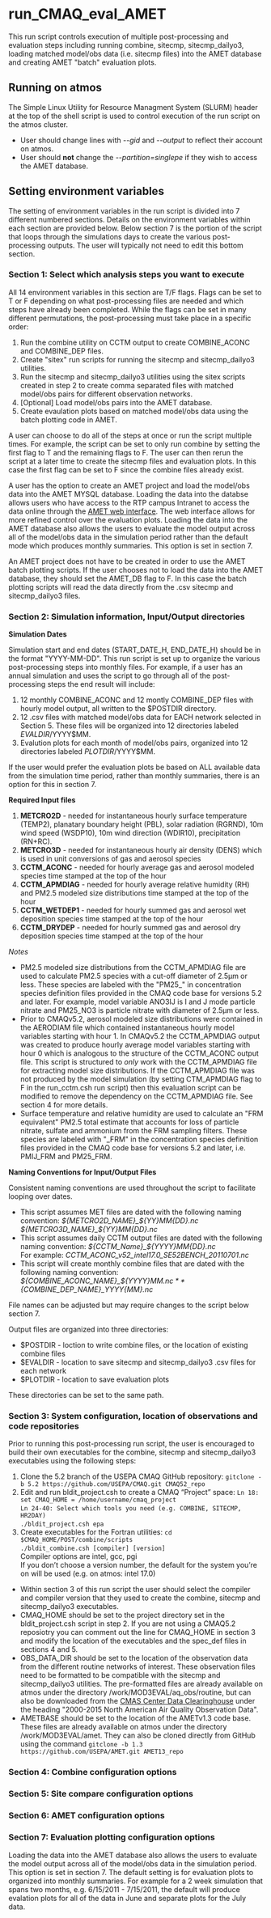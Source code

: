 run_CMAQ_eval_AMET
========

This run script controls execution of multiple post-processing and evaluation steps including running combine, sitecmp, sitecmp_dailyo3, loading matched model/obs data (i.e. sitecmp files) into the AMET database and creating AMET "batch" evaluation plots.

## Running on atmos
The Simple Linux Utility for Resource Managment System (SLURM) header at the top of the shell script is used to control execution of the run script on the atmos cluster.
* User should change lines with *--gid* and *--output* to reflect their account on atmos.
* User should **not** change the *--partition=singlepe* if they wish to access the AMET database.  

## Setting environment variables
The setting of environment variables in the run script is divided into 7 different numbered sections.  Details on the environment variables within each section are provided below.  Below section 7 is the portion of the script that loops through the simulations days to create the various post-processing outputs.  The user will typically not need to edit this bottom section.  

### Section 1: Select which analysis steps you want to execute
All 14 environment variables in this section are T/F flags.  Flags can be set to T or F depending on what post-processing files are needed and which steps have already been completed. While the flags can be set in many different permutations, the post-processing must take place in a specific order:
1. Run the combine utility on CCTM output to create COMBINE_ACONC and COMBINE_DEP files. 
2. Create "sitex" run scripts for running the sitecmp and sitecmp_dailyo3 utilities.
3. Run the sitecmp and sitecmp_dailyo3 utilities using the sitex scripts created in step 2 to create comma separated files with matched model/obs pairs for different observation networks. 
4. [Optional] Load model/obs pairs into the AMET database.
5. Create evaulation plots based on matched model/obs data using the batch plotting code in AMET.

A user can choose to do all of the steps at once or run the script multiple times.  For example, the script can be set to only run combine by setting the first flag to T and the remaining flags to F.  The user can then rerun the script at a later time to create the sitecmp files and evaluation plots.  In this case the first flag can be set to F since the combine files already exist.

A user has the option to create an AMET project and load the model/obs data into the AMET MYSQL database. Loading the data into the databse allows users who have access to the RTP campus Intranet to access the data online through the [AMET web interface](http://newton.rtpnc.epa.gov/wyat/AMET_AMAD/querygen_aq.php).  The web interface allows for more refined control over the evaluation plots.  Loading the data into the AMET database also allows the users to evaluate the model output across all of the model/obs data in the simulation period rather than the default mode which produces monthly summaries.  This option is set in section 7. 

An AMET project does not have to be created in order to use the AMET batch plotting scripts.  If the user chooses not to load the data into the AMET database, they should set the AMET_DB flag to F.  In this case the batch plotting scripts will read the data directly from the .csv sitecmp and sitecmp_dailyo3 files. 

### Section 2: Simulation information, Input/Output directories
__Simulation Dates__

Simulation start and end dates (START_DATE_H, END_DATE_H) should be in the format "YYYY-MM-DD".  This run script is set up to organize the various post-processing steps into monthly files.  For example, if a user has an annual simulation and uses the script to go through all of the post-processing steps the end result will include:
1.  12 monthly COMBINE_ACONC and 12 montly COMBINE_DEP files with hourly model output, all written to the $POSTDIR directory. 
2.  12 .csv files with matched model/obs data for EACH network selected in Section 5.  These files will be organized into 12 directories labeled $EVALDIR/$YYYY$MM.
3.  Evalution plots for each month of model/obs pairs, organized into 12 directories labeled $PLOTDIR/$YYYY$MM.

If the user would prefer the evaluation plots be based on ALL available data from the simulation time period, rather than monthly summaries, there is an option for this in section 7.  

__Required Input files__
1. **METCRO2D** - needed for instantaneous hourly surface temperature (TEMP2), planatary boundary height (PBL), solar radiation (RGRND), 10m wind speed (WSDP10), 10m wind direction (WDIR10), precipitation (RN+RC). 
2. **METCRO3D** - needed for instantaneous hourly air density (DENS) which is used in unit conversions of gas and aerosol species
3. **CCTM_ACONC** - needed for hourly average gas and aerosol modeled species time stamped at the top of the hour
4. **CCTM_APMDIAG** - needed for hourly average relative humidity (RH) and PM2.5 modeled size distributions time stamped at the top of the hour
5. **CCTM_WETDEP1** - needed for hourly summed gas and aerosol wet deposition species time stamped at the top of the hour
6. **CCTM_DRYDEP** - needed for hourly summed gas and aerosol dry deposition species time stamped at the top of the hour

*Notes*
* PM2.5 modeled size distributions from the CCTM_APMDIAG file are used to calculate PM2.5 species with a cut-off diameter of 2.5μm or less.  These species are labeled with the "PM25\_" in concentration species definition files provided in the CMAQ code base for versions 5.2 and later.  For example, model variable ANO3IJ is I and J mode particle nitrate and PM25_NO3 is particle nitrate with diameter of 2.5μm or less.
* Prior to CMAQv5.2, aerosol modeled size distributions were contained in the AERODIAM file which contained instantaneous hourly model variables starting with hour 1.  In CMAQv5.2 the CCTM_APMDIAG output was created to produce hourly average model variables starting with hour 0 which is analogous to the structure of the CCTM_ACONC output file.  This script is structured to *only* work with the CCTM_APMDIAG file for extracting model size distributions.  If the CCTM_APMDIAG file was not produced by the model simulation (by setting CTM_APMDIAG flag to F in the run_cctm.csh run script) then this evaluation script can be modified to remove the dependency on the CCTM_APMDIAG file.  See section 4 for more details.
* Surface temperature and relative humidity are used to calculate an "FRM equivalent" PM2.5 total estimate that accounts for loss of particle nitrate, sulfate and ammonium from the FRM sampling filters. These species are labeled with "\_FRM" in the concentration species definition files provided in the CMAQ code base for versions 5.2 and later, i.e. PMIJ_FRM and PM25_FRM.


__Naming Conventions for Input/Output Files__

Consistent naming conventions are used throughout the script to facilitate looping over dates. 
+ This script assumes MET files are dated with the following naming convention: 
   *${METCRO2D_NAME}_${YY}${MM}${DD}.nc*   
   *${METCRO3D_NAME}_${YY}${MM}${DD}.nc*  
+ This script assumes daily CCTM output files are dated with the following naming convention: 
    *${CCTM_Name}_${YYYY}${MM}${DD}.nc*  
  For example: *CCTM_ACONC_v52_intel17.0_SE52BENCH_20110701.nc*    
+ This script will create monthly combine files that are dated with the following naming convention: 
  *${COMBINE_ACONC_NAME}_${YYYY}${MM}.nc*  
  *${COMBINE_DEP_NAME}_${YYYY}${MM}.nc*  

File names can be adjusted but may require changes to the script below section 7. 

Output files are organized into three directories: 
+ $POSTDIR - loction to write combine files, or the location of existing combine files
+ $EVALDIR - location to save sitecmp and sitecmp_dailyo3 .csv files for each network
+ $PLOTDIR - location to save evaluation plots 

These directories can be set to the same path.

### Section 3: System configuration, location of observations and code repositories
Prior to running this post-processing run script, the user is encouraged to build their own executables for the combine, sitecmp and sitecmp_dailyo3 executables using the following steps:
1. Clone the 5.2 branch of the USEPA CMAQ GitHub repository: 
  `gitclone -b 5.2 https://github.com/USEPA/CMAQ.git CMAQ52_repo`    
2. Edit and run bldit_project.csh to create a CMAQ “Project” space:
   `Ln 18: set CMAQ_HOME = /home/username/cmaq_project`    
   `Ln 24-40: Select which tools you need (e.g. COMBINE, SITECMP, HR2DAY)`    
   `./bldit_project.csh epa`  
3. Create executables for the Fortran utilities:
   `cd $CMAQ_HOME/POST/combine/scripts`  
   `./bldit_combine.csh [compiler] [version]`    
  Compiler options are intel, gcc, pgi  
  If you don’t choose a version number, the default for the system you’re on will be used (e.g. on atmos: intel 17.0)  

* Within section 3 of this run script the user should select the compiler and compiler version that they used to create the combine, sitecmp and sitecmp_dailyo3 executables.
* CMAQ_HOME should be set to the project directory set in the bldit_project.csh script in step 2.  If you are not using a CMAQ5.2 reposiotry you can comment out the line for CMAQ_HOME in section 3 and modify the location of the executables and the spec_def files in sections 4 and 5.
* OBS_DATA_DIR should be set to the location of the observation data from the different routine networks of interest.  These observation files need to be formatted to be compatible with the sitecmp and sitecmp_dailyo3 utilities.  The pre-formatted files are already available on atmos under the directory /work/MOD3EVAL/aq_obs/routine, but can also be downloaded from the  [CMAS Center Data Clearinghouse](https://www.cmascenter.org/download/data.cfm) under the heading "2000-2015 North American Air Quality Observation Data".
* AMETBASE should be set to the location of the AMETv1.3 code base.  These files are already available on atmos under the directory /work/MOD3EVAL/amet.  They can also be cloned directly from GitHub using the command  `gitclone -b 1.3 https://github.com/USEPA/AMET.git AMET13_repo` 

### Section 4: Combine configuration options

### Section 5: Site compare configuration options

### Section 6: AMET configuration options

### Section 7: Evaluation plotting configuration options
Loading the data into the AMET database also allows the users to evaluate the model output across all of the model/obs data in the simulation period.  This option is set in section 7.  The default setting is for evaluation plots to organized into monthly summaries. For example for a 2 week simulation that spans two months, e.g. 6/15/2011 - 7/15/2011, the default will produce evalation plots for all of the data in June and separate plots for the July data.  
